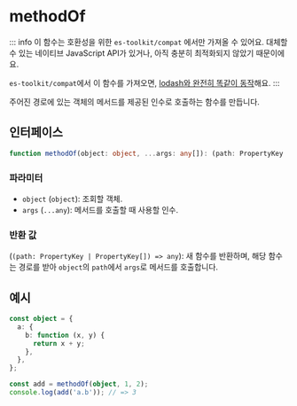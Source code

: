 # methodOf

::: info
이 함수는 호환성을 위한 `es-toolkit/compat` 에서만 가져올 수 있어요. 대체할 수 있는 네이티브 JavaScript API가 있거나, 아직 충분히 최적화되지 않았기 때문이에요.

`es-toolkit/compat`에서 이 함수를 가져오면, [lodash와 완전히 똑같이 동작](../../../compatibility.md)해요.
:::

주어진 경로에 있는 객체의 메서드를 제공된 인수로 호출하는 함수를 만듭니다.

## 인터페이스

```typescript
function methodOf(object: object, ...args: any[]): (path: PropertyKey | PropertyKey[]) => any;
```

### 파라미터

- `object` (`object`): 조회할 객체.
- `args` (`...any`): 메서드를 호출할 때 사용할 인수.

### 반환 값

(`(path: PropertyKey | PropertyKey[]) => any`): 새 함수를 반환하며, 해당 함수는 경로를 받아 `object`의 `path`에서 `args`로 메서드를 호출합니다.

## 예시

```typescript
const object = {
  a: {
    b: function (x, y) {
      return x + y;
    },
  },
};

const add = methodOf(object, 1, 2);
console.log(add('a.b')); // => 3
```
